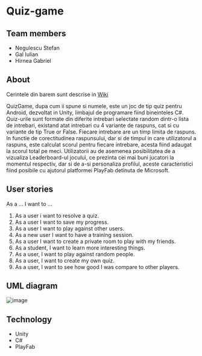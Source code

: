 # Quiz-game

## Team members

- Negulescu Stefan
- Gal Iulian
- Hirnea Gabriel

## About
 Cerintele din barem sunt descrise in [Wiki](https://github.com/MDS-Project/Quiz-game/wiki)
  
  QuizGame, dupa cum ii spune si numele, este un joc de tip quiz pentru Android, dezvoltat in Unity, limbajul de programare fiind bineinteles C#. Quiz-urile sunt formate din diferite intrebari selectate random dintr-o lista de intrebari, existand atat intrebari cu 4 variante de raspuns, cat si cu variante de tip True or False. Fiecare intrebare are un timp limita de raspuns. In functie de corectitudinea raspunsului, dar si de timpul in care utilizatorul a raspuns, este calculat scorul pentru fiecare intrebare, acesta fiind adaugat la scorul total pe meci.
  Utilizatorii au de asemenea posibilitatea de a vizualiza Leaderboard-ul jocului, ce prezinta cei mai buni jucatori la momentul respectiv, dar si de a-si personaliza profilul, aceste caracteristici fiind posibile cu ajutorul platformei PlayFab detinuta de Microsoft.

## User stories

As a ... I want to ...

1. As a user i want to resolve a quiz.
2. As a user I want to save my progress.
3. As a user I want to play against other users.
4. As a new user I want to have a training session.
5. As a user I want to create a private room to play with my friends.
6. As a student, I want to learn more interesting things.
7. As a user, I want to play against random people.
8. As a user, I want to create my own quiz.
9. As a user, I want to see how good I was compare to other players.

## UML diagram
![image](https://user-images.githubusercontent.com/61587939/121929865-5c046d00-cd4a-11eb-9e55-bf74a09fa73f.png)

## Technology
- Unity
- C#
- PlayFab

